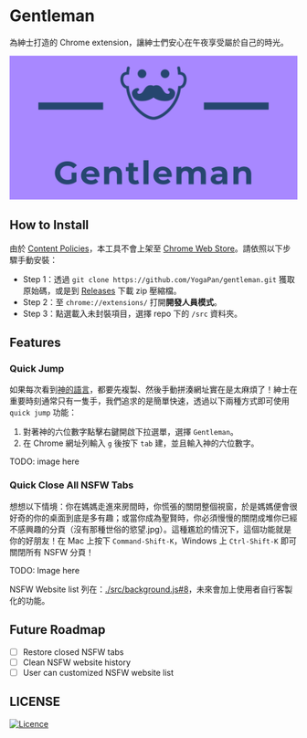 # Gentleman

為紳士打造的 Chrome extension，讓紳士們安心在午夜享受屬於自己的時光。

![gentleman logo](./images/logo.png)

## How to Install

由於 [Content Policies](https://developer.chrome.com/docs/webstore/program_policies/#content_policies)，本工具不會上架至 [Chrome Web Store](https://chrome.google.com/webstore/category/extensions)。請依照以下步驟手動安裝：

- Step 1：透過 `git clone https://github.com/YogaPan/gentleman.git` 獲取原始碼，或是到 [Releases](https://github.com/YogaPan/gentleman/releases) 下載 zip 壓縮檔。
- Step 2：至 `chrome://extensions/` 打開**開發人員模式**。
- Step 3：點選載入未封裝項目，選擇 repo 下的 `/src` 資料夾。

## Features

### Quick Jump

如果每次看到[神的語言](https://twhowto.com/4605/)，都要先複製、然後手動拼湊網址實在是太麻煩了！紳士在重要時刻通常只有一隻手，我們追求的是簡單快速，透過以下兩種方式即可使用 `quick jump` 功能：

1. 對著神的六位數字點擊右鍵開啟下拉選單，選擇 `Gentleman`。
2. 在 Chrome 網址列輸入 `g` 後按下 `tab` 建，並且輸入神的六位數字。

TODO: image here

### Quick Close All NSFW Tabs

想想以下情境：你在媽媽走進來房間時，你慌張的關閉整個視窗，於是媽媽便會很好奇的你的桌面到底是多有趣；或當你成為聖賢時，你必須慢慢的關閉成堆你已經不感興趣的分頁（沒有那種世俗的慾望.jpg）。這種尷尬的情況下，這個功能就是你的好朋友！在 Mac 上按下 `Command-Shift-K`，Windows 上 `Ctrl-Shift-K` 即可關閉所有 NSFW 分頁！

TODO: Image here

NSFW Website list 列在：[./src/background.js#8](./src/background.js#8)，未來會加上使用者自行客製化的功能。

## Future Roadmap

- [ ] Restore closed NSFW tabs
- [ ] Clean NSFW website history
- [ ] User can customized NSFW website list

## LICENSE

[![Licence](https://img.shields.io/github/license/YogaPan/gentleman?style=for-the-badge)](./LICENSE)
